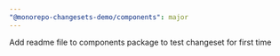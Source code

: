 ```yaml
---
"@monorepo-changesets-demo/components": major
---
```


Add readme file to components package to test changeset for first time
